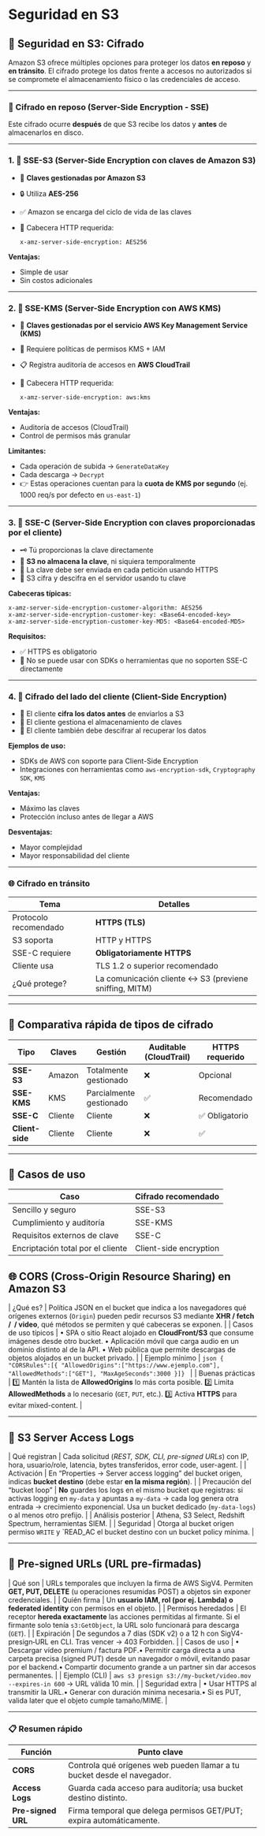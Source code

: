 # Seguridad en S3

## 🔐 Seguridad en S3: Cifrado

Amazon S3 ofrece múltiples opciones para proteger los datos **en reposo** y **en tránsito**. El cifrado protege los datos frente a accesos no autorizados si se compromete el almacenamiento físico o las credenciales de acceso.

---

### 🧊 Cifrado en reposo (Server-Side Encryption - SSE)

Este cifrado ocurre **después** de que S3 recibe los datos y **antes** de almacenarlos en disco.

---

### 1. 🔐 **SSE-S3** (Server-Side Encryption con claves de Amazon S3)

- 🔑 **Claves gestionadas por Amazon S3**
- 🔒 Utiliza **AES-256**
- ✅ Amazon se encarga del ciclo de vida de las claves
- 📌 Cabecera HTTP requerida:

  ```plaintext
  x-amz-server-side-encryption: AES256
  ```

**Ventajas:**

- Simple de usar
- Sin costos adicionales

---

### 2. 🔐 **SSE-KMS** (Server-Side Encryption con AWS KMS)

- 🔑 **Claves gestionadas por el servicio AWS Key Management Service (KMS)**
- 🧾 Requiere políticas de permisos KMS + IAM
- 📋 Registra auditoría de accesos en **AWS CloudTrail**
- 📌 Cabecera HTTP requerida:

  ```plaintext
  x-amz-server-side-encryption: aws:kms
  ```

**Ventajas:**

- Auditoría de accesos (CloudTrail)
- Control de permisos más granular

**Limitantes:**

- Cada operación de subida → `GenerateDataKey`
- Cada descarga → `Decrypt`
- 👉 Estas operaciones cuentan para la **cuota de KMS por segundo** (ej. 1000 req/s por defecto en `us-east-1`)

---

### 3. 🔐 **SSE-C** (Server-Side Encryption con claves proporcionadas por el cliente)

- 🗝️ Tú proporcionas la clave directamente
- 🛑 **S3 no almacena la clave**, ni siquiera temporalmente
- 📌 La clave debe ser enviada en cada petición usando HTTPS
- 🔄 S3 cifra y descifra en el servidor usando tu clave

**Cabeceras típicas:**

```http
x-amz-server-side-encryption-customer-algorithm: AES256
x-amz-server-side-encryption-customer-key: <Base64-encoded-key>
x-amz-server-side-encryption-customer-key-MD5: <Base64-encoded-MD5>
```

**Requisitos:**

- ✅ HTTPS es obligatorio
- 🚫 No se puede usar con SDKs o herramientas que no soporten SSE-C directamente

---

### 4. 🧠 **Cifrado del lado del cliente (Client-Side Encryption)**

- 🔐 El cliente **cifra los datos antes** de enviarlos a S3
- 🔑 El cliente gestiona el almacenamiento de claves
- 🔁 El cliente también debe descifrar al recuperar los datos

**Ejemplos de uso:**

- SDKs de AWS con soporte para Client-Side Encryption
- Integraciones con herramientas como `aws-encryption-sdk`, `Cryptography SDK`, `KMS`

**Ventajas:**

- Máximo las claves
- Protección incluso antes de llegar a AWS

**Desventajas:**

- Mayor complejidad
- Mayor responsabilidad del cliente

---

### 🌐 Cifrado en tránsito

| Tema                  | Detalles                                                |
| --------------------- | ------------------------------------------------------- |
| Protocolo recomendado | **HTTPS (TLS)**                                         |
| S3 soporta            | HTTP y HTTPS                                            |
| SSE-C requiere        | **Obligatoriamente HTTPS**                              |
| Cliente usa           | TLS 1.2 o superior recomendado                          |
| ¿Qué protege?         | La comunicación cliente ↔️ S3 (previene sniffing, MITM) |

---

## 🔄 Comparativa rápida de tipos de cifrado

| Tipo            | Claves  | Gestión                 | Auditable (CloudTrail) | HTTPS requerido |
| --------------- | ------- | ----------------------- | ---------------------- | --------------- |
| **SSE-S3**      | Amazon  | Totalmente gestionado   | ❌                     | Opcional        |
| **SSE-KMS**     | KMS     | Parcialmente gestionado | ✅                     | Recomendado     |
| **SSE-C**       | Cliente | Cliente                 | ❌                     | ✅ Obligatorio  |
| **Client-side** | Cliente | Cliente                 | ❌                     | ✅              |

---

## 🧠 Casos de uso

| Caso                              | Cifrado recomendado    |
| --------------------------------- | ---------------------- |
| Sencillo y seguro                 | SSE-S3                 |
| Cumplimiento y auditoría          | SSE-KMS                |
| Requisitos externos de clave      | SSE-C                  |
| Encriptación total por el cliente | Client-side encryption |

## 🌐 CORS (Cross-Origin Resource Sharing) en Amazon S3

\| ¿Qué es? | Política JSON en el bucket que indica a los navegadores qué orígenes externos (`Origin`) pueden pedir recursos S3 mediante **XHR / fetch / <img> / video**, qué métodos se permiten y qué cabeceras se exponen. |
\| Casos de uso típicos | • SPA o sitio React alojado en **CloudFront/S3** que consume imágenes desde otro bucket. • Aplicación móvil que carga audio en un dominio distinto al de la API. • Web pública que permite descargas de objetos alojados en un bucket privado. |
\| Ejemplo mínimo | `json { "CORSRules":[{ "AllowedOrigins":["https://www.ejemplo.com"], "AllowedMethods":["GET"], "MaxAgeSeconds":3000 }]} ` |
\| Buenas prácticas | 1️⃣ Mantén la lista de **AllowedOrigins** lo más corta posible. 2️⃣ Limita **AllowedMethods** a lo necesario (`GET`, `PUT`, etc.). 3️⃣ Activa **HTTPS** para evitar mixed-content. |

---

## 📑 S3 **Server Access Logs**

\| Qué registran | Cada solicitud (_REST, SDK, CLI, pre-signed URLs_) con IP, hora, usuario/role, latencia, bytes transferidos, error code, user-agent. |
\| Activación | En “Properties → Server access logging” del bucket origen, indicas **bucket destino** (debe estar **en la misma región**). |
\| Precaución del “bucket loop” | **No** guardes los logs en el mismo bucket que registras: si activas logging en `my-data` y apuntas a `my-data` → cada log genera otra entrada → crecimiento exponencial. Usa un bucket dedicado (`my-data-logs`) o al menos otro prefijo. |
\| Análisis posterior | Athena, S3 Select, Redshift Spectrum, herramientas SIEM. |
\| Seguridad | Otorga al bucket origen permiso `WRITE` y `READ_AC el bucket destino con un bucket policy mínima. |

---

## 🔑 Pre-signed URLs (URL pre-firmadas)

\| Qué son | URLs temporales que incluyen la firma de AWS SigV4. Permiten **GET, PUT, DELETE** (u operaciones resumidas POST) a objetos sin exponer credenciales. |
\| Quién firma | Un **usuario IAM, rol (por ej. Lambda) o federated identity** con permisos en el objeto. |
\| Permisos heredados | El receptor **hereda exactamente** las acciones permitidas al firmante. Si el firmante solo tenía `s3:GetObject`, la URL solo funcionará para descarga (`GET`). |
\| Expiración | De segundos a 7 días (SDK v2) o a 12 h con SigV4-presign‐URL en CLI. Tras vencer → 403 Forbidden. |
\| Casos de uso | • Descargar vídeo premium / factura PDF.• Permitir carga directa a una carpeta precisa (signed PUT) desde un navegador o móvil, evitando pasar por el backend.• Compartir documento grande a un partner sin dar accesos permanentes. |
\| Ejemplo (CLI) | `aws s3 presign s3://my-bucket/video.mov --expires-in 600` → URL válida 10 min. |
\| Seguridad extra | • Usar HTTPS al transmitir la URL.• Generar con duración mínima necesaria.• Si es PUT, valida later que el objeto cumple tamaño/MIME. |

---

### 📋 Resumen rápido

| Función            | Punto clave                                                             |
| ------------------ | ----------------------------------------------------------------------- |
| **CORS**           | Controla qué orígenes web pueden llamar a tu bucket desde el navegador. |
| **Access Logs**    | Guarda cada acceso para auditoría; usa bucket destino distinto.         |
| **Pre-signed URL** | Firma temporal que delega permisos GET/PUT; expira automáticamente.     |
